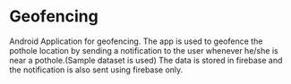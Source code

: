 # Geofencing
Android Application for geofencing.
The app is used to geofence the pothole location by sending a notification to the user whenever he/she is near a pothole.(Sample dataset is used)
The data is stored in firebase and the notification is also sent using firebase only.
